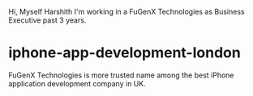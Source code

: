 Hi, Myself Harshith I'm working in a FuGenX Technologies as Business Executive past 3 years.
# iphone-app-development-london
FuGenX Technologies is more trusted name among the best iPhone application development company in UK. 
